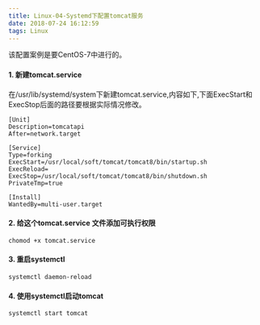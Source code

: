 ```yaml
---
title: Linux-04-Systemd下配置tomcat服务
date: 2018-07-24 16:12:59
tags: Linux
---
```


该配置案例是要CentOS-7中进行的。

#### 1. 新建tomcat.service

在/usr/lib/systemd/system下新建tomcat.service,内容如下,下面ExecStart和ExecStop后面的路径要根据实际情况修改。
```
[Unit]  
Description=tomcatapi  
After=network.target  
   
[Service]  
Type=forking  
ExecStart=/usr/local/soft/tomcat/tomcat8/bin/startup.sh  
ExecReload=  
ExecStop=/usr/local/soft/tomcat/tomcat8/bin/shutdown.sh  
PrivateTmp=true  
   
[Install]  
WantedBy=multi-user.target 
```

#### 2. 给这个tomcat.service 文件添加可执行权限

```
chomod +x tomcat.service
```

#### 3. 重启systemctl
```
systemctl daemon-reload
```
#### 4. 使用systemctl启动tomcat

```
systemctl start tomcat
```
